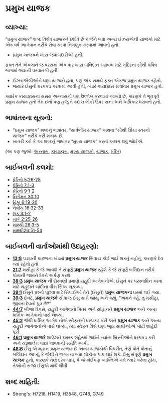 # પ્રમુખ યાજક 

## વ્યાખ્યા: 

“પ્રમુખ યાજક” શબ્દ વિશેષ યાજકને દર્શાવે છે કે જેને બધા અન્ય ઈઝરાએલી યાજકો માટે એક વર્ષ આગેવાન તરીકે સેવા કરવા નિમણુક કરવામાં આવતો હતો.

* પ્રમુખ યાજકને ખાસ જવાબદારીઓ હતી.

ફક્ત તેને એકલાને જ વરસમાં એક વાર ખાસ બલિદાન ચઢાવવા માટે મંદિરના સૌથી પવિત્ર ભાગમાં જવાની પરવાનગી હતી.

* ઈઝરાએલીઓને ઘણા યાજકો હતા, પણ એક સમયે ફક્ત એકજ પ્રમુખ યાજક રહેતો.
* જયારે ઈસુની ધરપકડ કરવામાં આવી હતી, ત્યારે કાયાફાસ સત્તાવાર પ્રમુખ યાજક હતો.

ક્યારેક કાયાફાસના સસરા અન્નાસનો પણ ઉલ્લેખ કરવામાં આવ્યો છે, કારણકે તે ભૂતપૂર્વ પ્રમુખ યાજક હતો તેમ છતાં પણ હજુ તે કદાચ લોકો ઉપર સત્તા અને અધિકાર ધરાવતો હતો.

## ભાષાંતરના સૂચનો: 

* “પ્રમુખ યાજક” શબ્દનું ભાષાંતર, “સાર્વભૌમ યાજક” અથવા “સૌથી ઊંચા સ્તરનો યાજક” તરીકે કરી શકાય છે.
* ખાતરી કરો કે આ શબ્દનું ભાષાંતર “મુખ્ય યાજક” કરતાં અલગ થવું જોઈએ.

(આ પણ જુઓ: [અન્નાસ](../names/annas.md), [કાયાફાસ](../names/caiaphas.md), [મુખ્ય યાજકો](../other/chiefpriests.md), [યાજક](../kt/priest.md), [મંદિર](../kt/temple.md))

## બાઈબલની કલમો: 

* [પ્રેરિતો 5:26-28](rc://gu/tn/help/act/05/26)
* [પ્રેરિતો 7:1-3](rc://gu/tn/help/act/07/01)
* [પ્રેરિતો 9:1-2](rc://gu/tn/help/act/09/01)
* [નિર્ગમન 30:10](rc://gu/tn/help/exo/30/10)
* [હિબ્રૂ 6:19-20](rc://gu/tn/help/heb/06/19)
* [લેવીય 16:32-33](rc://gu/tn/help/lev/16/32)
* [લૂક 3:1-2](rc://gu/tn/help/luk/03/01)
* [માર્ક 2:25-26](rc://gu/tn/help/mrk/02/25)
* [માથ્થી 26:3-5](rc://gu/tn/help/mat/26/03)
* [માથ્થી26:51-54](rc://gu/tn/help/mat/26/51)

## બાઈબલની વાર્તાઓમાંથી ઉદાહરણો: 

* __[13:8](rc://gu/tn/help/obs/13/08)__  પડદાની પાછળના ખંડમાં __પ્રમુખ યાજક__ સિવાય કોઈ જઈ શકતું નહોતું, કારણકે દેવ ત્યાં રહેતો હતો.
* __[21:7](rc://gu/tn/help/obs/21/07)__ મસીહા કે જે આવશે તે સંપૂર્ણ __પ્રમુખ યાજક__ રહેશે કે જે સંપૂર્ણ બલિદાન તરીકે પોતાની જાતને દેવને અર્પણ કરશે.
* __[38:3](rc://gu/tn/help/obs/38/03)__ __પ્રમુખ યાજક__ ની દોરવણી પ્રમાણે યહૂદી આગેવાનોએ, ઈસુને પર પરસ્વાધિન કરવા માટે યહૂદાને ચાંદીના ત્રીસ સિક્કા ચૂકવ્યા.
* __[39:1](rc://gu/tn/help/obs/39/01)__  ઈસુને પ્રશ્નો પૂછવા માટે સિપાઈઓ તેને (ઈસુને) __પ્રમુખ યાજકના__ ઘરમાં લઈ ગયા.
* __[39:3](rc://gu/tn/help/obs/39/03)__ છેવટે, __પ્રમુખ યાજકે__ સીધાજ ઈસુ સામે જોયું અને કહ્યું, “અમને કહે, તું મસીહા, જીવતા દેવનો પુત્ર છે?”
* __[44:7](rc://gu/tn/help/obs/44/07)__ બીજા દિવસે, યહૂદી આગેવાનો પિતર અને યોહાનને __પ્રમુખ યાજક__ અને અન્ય ધાર્મિક આગેવાનો પાસે લાવ્યાં.
* __[45:2](rc://gu/tn/help/obs/45/02)__ જેથી ધાર્મિક આગેવાનોએ સ્તેફનની ધરપકડ કરી અને __પ્રમુખ યાજક__ અને અન્ય યહૂદી આગેવાનોએ પાસે લાવ્યાં, ત્યાં સ્તેફન વિશે ઘણા જૂઠા સાક્ષીઓએ ખોટી શાહેદી પૂરી.
* __[46:1](rc://gu/tn/help/obs/46/01)__ __પ્રમુખ યાજકે__  શાઉલને દમસ્ક શહેરમાં જઈને ત્યાંના ખ્રિસ્તીઓને ધરપકડ કરી અને યરૂશાલેમ પાછા લાવવાની સંમતિ આપી.
* __[48:6](rc://gu/tn/help/obs/48/06)__ ઈસુ એ મહાન _પ્રમુખ યાજક_ છે અન્ય યાજકોથી વિપરીત, તેણે પોતે પોતાનું બલિદાન આપ્યું કે જેથી તે જગતના બધા લોકોના પાપ લઈ શકે. ઈસુ સંપૂર્ણ __પ્રમુખ યાજક__ હતો, કારણકે તેણે દરેક પાપ, કે જે કોઈપણ વ્યક્તિએ ગમે ત્યારે કરેલા હોય, તેઓની સજા ઈસુએ માથે લીધી.

## શબ્દ માહિતી: 

* Strong's: H7218, H1419, H3548, G748, G749

